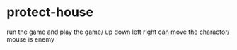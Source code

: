 # protect-house
run the game and play the game/
up down left right can move the charactor/
mouse is enemy
